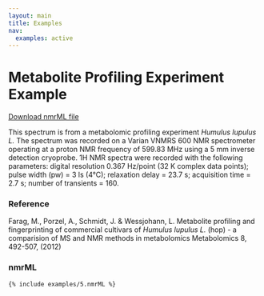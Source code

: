 ```yaml
---
layout: main
title: Examples
nav:
  examples: active
---
```


# Metabolite Profiling Experiment Example

<a href="/examples/5/biosample_quantification.nmrML">Download nmrML file</a>

This spectrum is from a metabolomic profiling experiment <i>Humulus
lupulus L.</i> The spectrum was recorded on a Varian VNMRS 600 NMR
spectrometer operating at a proton NMR frequency of 599.83 MHz using a 5
mm inverse detection cryoprobe. 1H NMR spectra were recorded with the
following parameters: digital resolution 0.367 Hz/point (32 K complex
data points); pulse width (pw) = 3 ls (4&deg;C); relaxation delay = 23.7
s; acquisition time = 2.7 s; number of transients = 160. 

### Reference
Farag, M., Porzel, A., Schmidt, J. & Wessjohann, L. Metabolite profiling
and fingerprinting of commercial cultivars of <i>Humulus lupulus L.</i> (hop) -
a comparision of MS and NMR methods in metabolomics Metabolomics 8,
492-507, (2012)

### nmrML
```xml
{% include examples/5.nmrML %}
```
